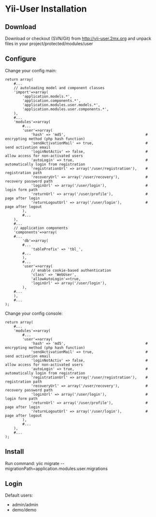 Yii-User Installation
=====================

Download
--------

Download or checkout (SVN/Git) from http://yii-user.2mx.org and unpack files in your project/protected/modules/user

Configure
---------

Change your config main:

    return array(
        #...
        // autoloading model and component classes
        'import'=>array(
            'application.models.*',
            'application.components.*',
            'application.modules.user.models.*',
            'application.modules.user.components.*',
        ),
        #...
        'modules'=>array(
            #...
            'user'=>array(
                'hash' => 'md5',                                     # encrypting method (php hash function)
                'sendActivationMail' => true,                        # send activation email
                'loginNotActiv' => false,                            # allow access for non-activated users
                'autoLogin' => true,                                 # automatically login from registration
                'registrationUrl' => array('/user/registration'),    # registration path
                'recoveryUrl' => array('/user/recovery'),            # recovery password path
                'loginUrl' => array('/user/login'),                  # login form path
                'returnUrl' => array('/user/profile'),               # page after login
                'returnLogoutUrl' => array('/user/login'),           # page after logout
            ),
            #...
        ),
        #...
        // application components
        'components'=>array(
        #...
            'db'=>array(
            #...
                'tablePrefix' => 'tbl_',
            #...
            ),
            #...
            'user'=>array(
                // enable cookie-based authentication
                'class' => 'WebUser',
                'allowAutoLogin'=>true,
                'loginUrl' => array('/user/login'),
            ),
        #...
        ),
        #...
    );

Change your config console:

    return array(
        #...
        'modules'=>array(
            #...
            'user'=>array(
                'hash' => 'md5',                                     # encrypting method (php hash function)
                'sendActivationMail' => true,                        # send activation email
                'loginNotActiv' => false,                            # allow access for non-activated users
                'autoLogin' => true,                                 # automatically login from registration
                'registrationUrl' => array('/user/registration'),    # registration path
                'recoveryUrl' => array('/user/recovery'),            # recovery password path
                'loginUrl' => array('/user/login'),                  # login form path
                'returnUrl' => array('/user/profile'),               # page after login
                'returnLogoutUrl' => array('/user/login'),           # page after logout
            ),
            #...
        ),
        #...
    );

Install
-------

Run command: yiic migrate --migrationPath=application.modules.user.migrations

Login
-----

Default users:

* admin/admin
* demo/demo